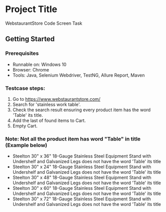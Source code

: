 # Project Title

WebstaurantStore Code Screen Task

## Getting Started

### Prerequisites

- Runnable on: Windows 10
- Browser: Chrome
- Tools: Java, Selenium Webdriver, TestNG, Allure Report, Maven


### Testcase steps:

1.	Go to https://www.webstaurantstore.com/
2.	Search for 'stainless work table'.
3.	Check the search result ensuring every product item has the word 'Table' its title.
4.	Add the last of found items to Cart.
5.	Empty Cart.

### Note: Not all the product item has word "Table" in title (Example below)

- Steelton 30" x 36" 18-Gauge Stainless Steel Equipment Stand with Undershelf and Galvanized Legs does not have the word 'Table' its title
- Steelton 30" x 24" 18-Gauge Stainless Steel Equipment Stand with Undershelf and Galvanized Legs does not have the word 'Table' its title 
- Steelton 30" x 48" 18-Gauge Stainless Steel Equipment Stand with Undershelf and Galvanized Legs does not have the word 'Table' its title 
- Steelton 30" x 60" 18-Gauge Stainless Steel Equipment Stand with Undershelf and Galvanized Legs does not have the word 'Table' its title 
- Steelton 30" x 72" 18-Gauge Stainless Steel Equipment Stand with Undershelf and Galvanized Legs does not have the word 'Table' its title 